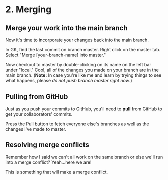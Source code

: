 # 2. Merging

## Merge your work into the main branch

Now it's time to incorporate your changes back into the main branch.

In GK, find the last commit on branch master. Right click on the master tab.
Select "Merge [your-branch-name] into master."

Now checkout to master by double-clicking on its name on the left bar under
"local." Cool, all of the changes you made on your branch are in the main
branch. (**Note:** In case you're like me and learn by trying things to see
what happens, please *do not push branch master right now*.)

## Pulling from GitHub

Just as you push your commits to GitHub, you'll need to **pull** from GitHub to
get your collaborators' commits.

Press the Pull button to fetch everyone else's branches as well as the changes
I've made to master.

## Resolving merge conflicts

Remember how I said we can't all work on the same branch or else we'll run into
a merge conflict? Yeah...here we are!

This is something that will make a merge conflict.
